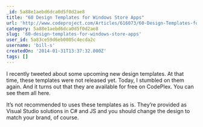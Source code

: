```yaml
---
_id: 5a88e1aebd6dca0d5f0d2ae8
title: "60 Design Templates for Windows Store Apps"
url: 'http://www.codeproject.com/Articles/616073/60-Design-Templates-for-Windows-Store-Apps'
category: 5a88e1aebd6dca0d5f0d2ae8
slug: '60-design-templates-for-windows-store-apps'
user_id: 5a83ce59d6eb0005c4ecda2c
username: 'bill-s'
createdOn: '2014-01-31T13:37:32.000Z'
tags: []
---
```


I recently tweeted about some upcoming new design templates. At that time, these templates were not released yet. Today, I stumbled on them again. And it turns out that they are available for free on CodePlex. You can see them all here.

It’s not recommended to uses these templates as is. They’re provided as Visual Studio solutions in C# and JS and you should change the design to match your brand, of course.
